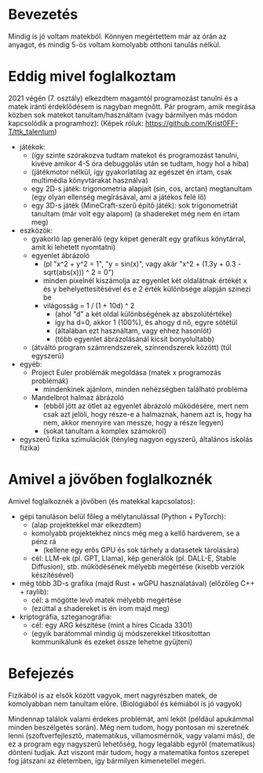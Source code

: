 # Bevezetés
Mindig is jó voltam matekból.
Könnyen megértettem már az órán az anyagot, és mindig 5-ös voltam komolyabb otthoni tanulás nélkül.

# Eddig mivel foglalkoztam
2021 végén (7. osztály) elkezdtem magamtól programozást tanulni és a matek iránti érdeklődésem is nagyban megnőtt.
Pár program, amik megírása közben sok matekot tanultam/használtam (vagy bármilyen más módon kapcsolódik a programhoz):
(Képek róluk: https://github.com/Krist0FF-T/ttk_talentum)
- játékok:
    - (így szinte szórakozva tudtam matekot és programozást tanulni, kivéve amikor 4-5 óra debuggolás után se tudtam, hogy hol a hiba)
    - (játékmotor nélkül, így gyakorlatilag az egészet én írtam, csak multimédia könyvtárakat használva)
    - egy 2D-s játék: trigonometria alapjait (sin, cos, arctan) megtanultam (egy olyan ellenség megírásával, ami a játékos felé lő)
    - egy 3D-s játék (MineCraft-szerű építő játék): sok trigonometriát tanultam (már volt egy alapom) (a shadereket még nem én írtam meg)
- eszközök:
    - gyakorló lap generáló (egy képet generált egy grafikus könytárral, amit ki lehetett nyomtatni)
    - egyenlet ábrázoló
        - (pl "x^2 + y^2 = 1", "y = sin(x)", vagy akár "x^2 + (1.3y + 0.3 - sqrt(abs(x))) ^ 2 = 0")
        - minden pixelnél kiszámolja az egyenlet két oldalátnak értékét x és y behelyettesítésével és e 2 érték különbsége alapján színezi be
        - világosság = 1 / (1 + 10d) ^ 2
            - (ahol "d" a két oldal különbségének az abszolútértéke)
            - így ha d=0, akkor 1 (100%), és ahogy d nő, egyre sötétül
            - (általában ezt használtam, vagy ehhez hasonlót)
            - (több egyenlet ábrázolásánál kicsit bonyolultabb)
    - (átváltó program számrendszerek, színrendszerek között) (túl egyszerű)
- egyéb:
    - Project Euler problémák megoldása (matek x programozás problémák)
        - mindenkinek ajánlom, minden nehézségben található probléma
    - Mandelbrot halmaz ábrázoló
        - (ebből jött az ötlet az egyenlet ábrázoló működésére, mert nem csak azt jelöli, hogy része-e a halmaznak, hanem azt is, hogy ha nem, akkor mennyire van messze, hogy a része legyen)
        - (sokat tanultam a komplex számokról)
- egyszerű fizika szimulációk (tényleg nagyon egyszerű, általános iskolás fizika)

# Amivel a jövőben foglalkoznék
Amivel foglalkoznék a jövőben (és matekkal kapcsolatos):
- gépi tanuláson belül főleg a mélytanulással (Python + PyTorch):
    - (alap projektekkel már elkezdtem)
    - komolyabb projektekhez nincs még meg a kellő hardverem, se a pénz rá
        - (kellene egy erős GPU és sok tárhely a datasetek tárolására)
    - cél: LLM-ek (pl. GPT, Llama), kép generálók (pl. DALL-E, Stable Diffusion), stb. működésének mélyebb megértése (kisebb verziók készítésével)
- még több 3D-s grafika (majd Rust + wGPU használatával) (előzőleg C++ + raylib):
    - cél: a mögötte levő matek mélyebb megértése
    - (ezúttal a shadereket is én írom majd meg)
- kriptográfia, szteganográfia:
    - cél: egy ARG készítése (mint a híres Cicada 3301)
    - (egyik barátommal mindig új módszerekkel titkosítottan kommunikálunk és ezeket össze lehetne gyűjteni)

# Befejezés
Fizikából is az elsők között vagyok, mert nagyrészben matek, de komolyabban nem tanultam előre.
(Biológiából és kémiából is jó vagyok)

Mindennap találok valami érdekes problémát, ami leköt (például apukámmal minden beszélgetés során).
Még nem tudom, hogy pontosan mi szeretnék lenni (szoftverfejlesztő, matematikus, villamosmérnök, vagy valami más), de ez a program egy nagyszerű lehetőség, hogy legalább egyről (matematikus) dönteni tudjak.
Azt viszont már tudom, hogy a matematika fontos szerepet fog játszani az életemben, így bármilyen kimenetellel megéri.
